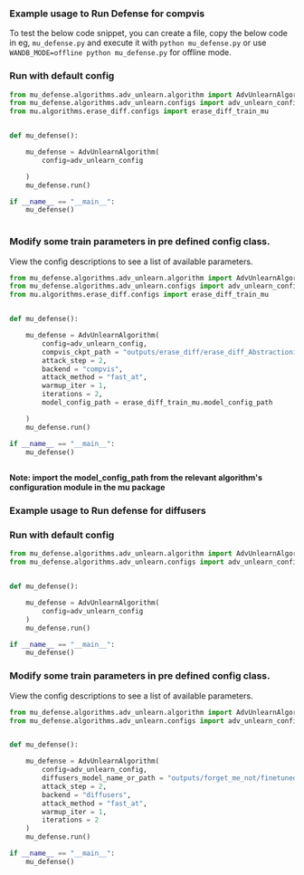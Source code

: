
### Example usage to Run Defense for compvis 

To test the below code snippet, you can create a file, copy the below code in eg, `mu_defense.py` and execute it with `python mu_defense.py` or use `WANDB_MODE=offline python mu_defense.py` for offline mode.

### Run with default config

```python
from mu_defense.algorithms.adv_unlearn.algorithm import AdvUnlearnAlgorithm
from mu_defense.algorithms.adv_unlearn.configs import adv_unlearn_config
from mu.algorithms.erase_diff.configs import erase_diff_train_mu


def mu_defense():

    mu_defense = AdvUnlearnAlgorithm(
        config=adv_unlearn_config

    )
    mu_defense.run()

if __name__ == "__main__":
    mu_defense()
 
```

### Modify some train parameters in pre defined config class.

View the config descriptions to see a list of available parameters.

```python
from mu_defense.algorithms.adv_unlearn.algorithm import AdvUnlearnAlgorithm
from mu_defense.algorithms.adv_unlearn.configs import adv_unlearn_config
from mu.algorithms.erase_diff.configs import erase_diff_train_mu


def mu_defense():

    mu_defense = AdvUnlearnAlgorithm(
        config=adv_unlearn_config,
        compvis_ckpt_path = "outputs/erase_diff/erase_diff_Abstractionism_model.pth",
        attack_step = 2,
        backend = "compvis",
        attack_method = "fast_at",
        warmup_iter = 1,
        iterations = 2,
        model_config_path = erase_diff_train_mu.model_config_path

    )
    mu_defense.run()

if __name__ == "__main__":
    mu_defense()
 
```

**Note: import the model_config_path from the relevant algorithm's configuration module in the mu package**


### Example usage to Run defense for diffusers


### Run with default config

```python
from mu_defense.algorithms.adv_unlearn.algorithm import AdvUnlearnAlgorithm
from mu_defense.algorithms.adv_unlearn.configs import adv_unlearn_config


def mu_defense():

    mu_defense = AdvUnlearnAlgorithm(
        config=adv_unlearn_config
    )
    mu_defense.run()

if __name__ == "__main__":
    mu_defense()
```


### Modify some train parameters in pre defined config class.

View the config descriptions to see a list of available parameters.

```python
from mu_defense.algorithms.adv_unlearn.algorithm import AdvUnlearnAlgorithm
from mu_defense.algorithms.adv_unlearn.configs import adv_unlearn_config


def mu_defense():

    mu_defense = AdvUnlearnAlgorithm(
        config=adv_unlearn_config,
        diffusers_model_name_or_path = "outputs/forget_me_not/finetuned_models/Abstractionism",
        attack_step = 2,
        backend = "diffusers",
        attack_method = "fast_at",
        warmup_iter = 1,
        iterations = 2
    )
    mu_defense.run()

if __name__ == "__main__":
    mu_defense()
```


